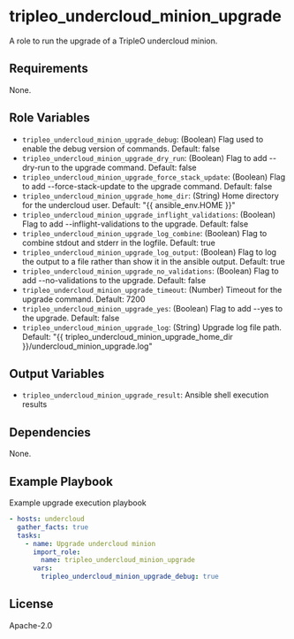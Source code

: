 tripleo_undercloud_minion_upgrade
=================================

A role to run the upgrade of a TripleO undercloud minion.

Requirements
------------

None.

Role Variables
--------------

* `tripleo_undercloud_minion_upgrade_debug`: (Boolean) Flag used to enable the debug version of commands. Default: false
* `tripleo_undercloud_minion_upgrade_dry_run`: (Boolean) Flag to add --dry-run to the upgrade command. Default: false
* `tripleo_undercloud_minion_upgrade_force_stack_update`: (Boolean) Flag to add --force-stack-update to the upgrade command. Default: false
* `tripleo_undercloud_minion_upgrade_home_dir`: (String) Home directory for the undercloud user. Default: "{{ ansible_env.HOME }}"
* `tripleo_undercloud_minion_upgrade_inflight_validations`: (Boolean) Flag to add --inflight-validations to the upgrade. Default: false
* `tripleo_undercloud_minion_upgrade_log_combine`: (Boolean) Flag to combine stdout and stderr in the logfile. Default: true
* `tripleo_undercloud_minion_upgrade_log_output`: (Boolean) Flag to log the output to a file rather than show it in the ansible output. Default: true
* `tripleo_undercloud_minion_upgrade_no_validations`: (Boolean) Flag to add --no-validations to the upgrade. Default: false
* `tripleo_undercloud_minion_upgrade_timeout`: (Number) Timeout for the upgrade command. Default: 7200
* `tripleo_undercloud_minion_upgrade_yes`: (Boolean) Flag to add --yes to the upgrade. Default: false
* `tripleo_undercloud_minion_upgrade_log`: (String) Upgrade log file path. Default: "{{ tripleo_undercloud_minion_upgrade_home_dir }}/undercloud_minion_upgrade.log"

Output Variables
----------------

* `tripleo_undercloud_minion_upgrade_result`: Ansible shell execution results

Dependencies
------------

None.

Example Playbook
----------------

Example upgrade execution playbook

```yaml
- hosts: undercloud
  gather_facts: true
  tasks:
    - name: Upgrade undercloud minion
      import_role:
        name: tripleo_undercloud_minion_upgrade
      vars:
        tripleo_undercloud_minion_upgrade_debug: true
```

License
-------

Apache-2.0
